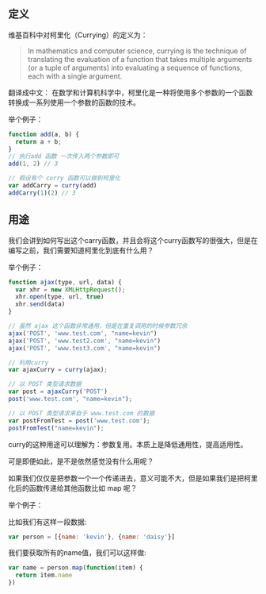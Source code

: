 ## 定义
维基百科中对柯里化（Currying）的定义为：
>In mathematics and computer science, currying is the technique of translating the evaluation of a function that takes multiple arguments (or a tuple of arguments) into evaluating a sequence of functions, each with a single argument.

翻译成中文：
在数学和计算机科学中，柯里化是一种将使用多个参数的一个函数转换成一系列使用一个参数的函数的技术。

举个例子：
```js
function add(a, b) {
  return a + b; 
}
// 执行add 函数 一次传入两个参数即可
add(1, 2) // 3

// 假设有个 curry 函数可以做到柯里化
var addCarry = curry(add)
addCarry(1)(2) // 3
```

## 用途

我们会讲到如何写出这个carry函数，并且会将这个curry函数写的很强大，但是在编写之前，我们需要知道柯里化到底有什么用？

举个例子：

```js
function ajax(type, url, data) {
  var xhr = new XMLHttpRequest();
  xhr.open(type, url, true)
  xhr.send(data)
}

// 虽然 ajax 这个函数非常通用，但是在重复调用的时候参数冗余
ajax('POST', 'www.test.com', "name=kevin")
ajax('POST', 'www.test2.com', "name=kevin")
ajax('POST', 'www.test3.com', "name=kevin")

// 利用curry
var ajaxCurry = curry(ajax);

// 以 POST 类型请求数据
var post = ajaxCurry('POST')
post('www.test.com', "name=kevin");

// 以 POST 类型请求来自于 www.test.com 的数据
var postFromTest = post('www.test.com');
postFromTest("name=kevin");
```
curry的这种用途可以理解为：参数复用。本质上是降低通用性，提高适用性。

可是即便如此，是不是依然感觉没有什么用呢？

如果我们仅仅是把参数一个一个传递进去，意义可能不大，但是如果我们是把柯里化后的函数传递给其他函数比如 map 呢？

举个例子：

比如我们有这样一段数据:
```js
var person = [{name: 'kevin'}, {name: 'daisy'}]
```

我们要获取所有的name值，我们可以这样做:

```js
var name = person.map(function(item) {
  return item.name
})
```